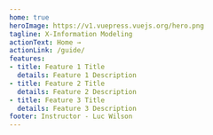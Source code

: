 ```yaml
---
home: true
heroImage: https://v1.vuepress.vuejs.org/hero.png
tagline: X-Information Modeling
actionText: Home →
actionLink: /guide/
features:
- title: Feature 1 Title
  details: Feature 1 Description
- title: Feature 2 Title
  details: Feature 2 Description
- title: Feature 3 Title
  details: Feature 3 Description
footer: Instructor - Luc Wilson
---
```

